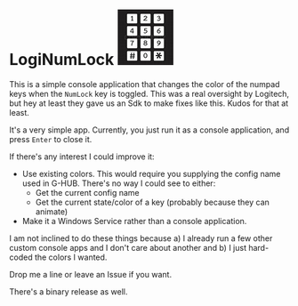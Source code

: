 # LogiNumLock ![Logo](res\logo.jpg)

This is a simple console application that changes the color of the numpad keys when the `NumLock` key is toggled. This was a real oversight by Logitech, but hey at least they gave us an Sdk to make fixes like this. Kudos for that at least.

It's a very simple app. Currently, you just run it as a console application, and press `Enter` to close it.

If there's any interest I could improve it:

* Use existing colors. This would require you supplying the config name used in G-HUB. There's no way I could see to either:
  * Get the current config name
  * Get the current state/color of a key (probably because they can animate)
* Make it a Windows Service rather than a console application.

I am not inclined to do these things because a) I already run a few other custom console apps and I don't care about another and b) I just hard-coded the colors I wanted.

Drop me a line or leave an Issue if you want.

There's a binary release as well.

